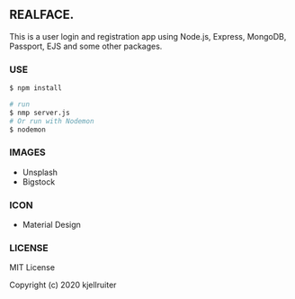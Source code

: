 ## REALFACE.
This is a user login and registration app using Node.js, Express, MongoDB, Passport, EJS and some other packages.

### USE
```sh
$ npm install

# run
$ nmp server.js
# Or run with Nodemon
$ nodemon
```
### IMAGES
* Unsplash
* Bigstock

### ICON
* Material Design

### LICENSE
MIT License

Copyright (c) 2020 kjellruiter

